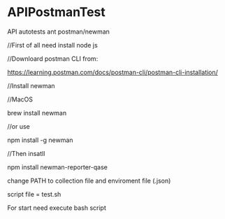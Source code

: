 # APIPostmanTest
API autotests ant postman/newman


//First of all need install node js

//Downloard postman CLI from:

https://learning.postman.com/docs/postman-cli/postman-cli-installation/

//Install newman

//MacOS

brew install newman

//or use

npm install -g newman


//Then insatll 

npm install newman-reporter-qase

change PATH to collection file and enviroment file (.json)

script file = test.sh

For start need execute bash script
